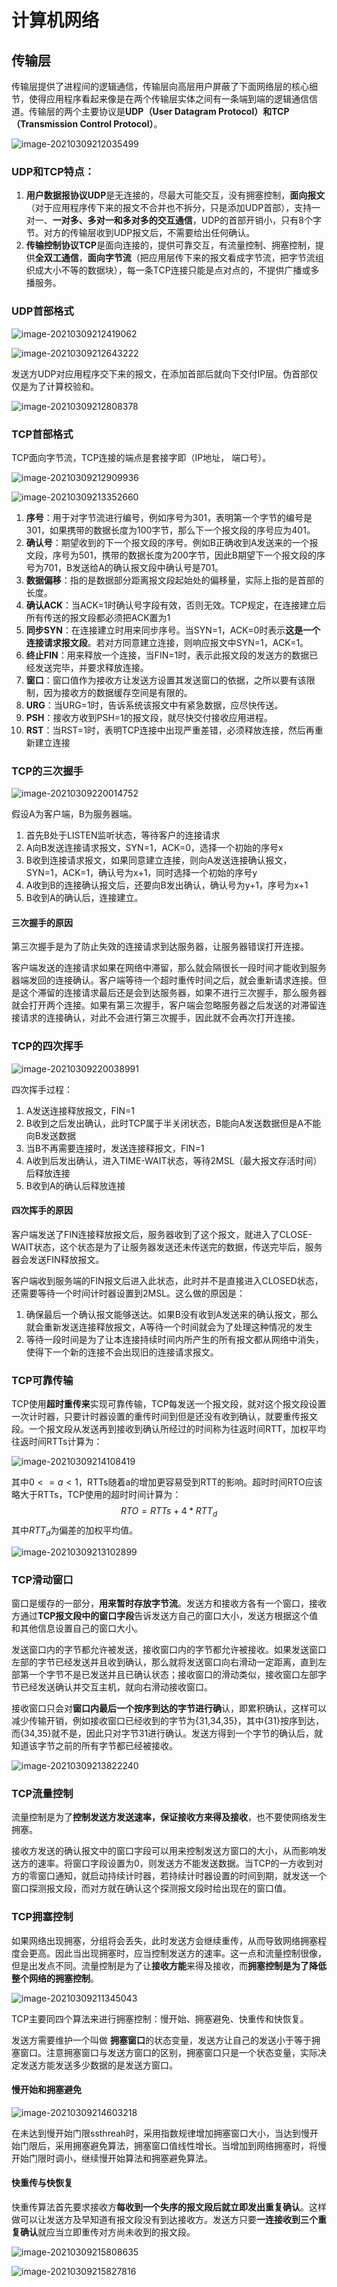 # 计算机网络

##  传输层

传输层提供了进程间的逻辑通信，传输层向高层用户屏蔽了下面网络层的核心细节，使得应用程序看起来像是在两个传输层实体之间有一条端到端的逻辑通信信道。传输层的两个主要协议是**UDP（User Datagram Protocol）和TCP（Transmission Control Protocol）**。

![image-20210309212035499](.images/image-20210309212035499.png)

### **UDP和TCP特点**：

1. **用户数据报协议UDP**是无连接的，尽最大可能交互，没有拥塞控制，**面向报文**（对于应用程序传下来的报文不合并也不拆分，只是添加UDP首部），支持一对一、**一对多、多对一和多对多的交互通信**，UDP的首部开销小，只有8个字节。对方的传输层收到UDP报文后，不需要给出任何确认。
2. **传输控制协议TCP**是面向连接的，提供可靠交互，有流量控制、拥塞控制，提供**全双工通信**，**面向字节流**（把应用层传下来的报文看成字节流，把字节流组织成大小不等的数据块），每一条TCP连接只能是点对点的，不提供广播或多播服务。

### UDP首部格式

![image-20210309212419062](.images/image-20210309212419062.png)

![image-20210309212643222](.images/image-20210309212643222.png)

发送方UDP对应用程序交下来的报文，在添加首部后就向下交付IP层。伪首部仅仅是为了计算校验和。

![image-20210309212808378](.images/image-20210309212808378.png)

### TCP首部格式

TCP面向字节流，TCP连接的端点是套接字即（IP地址， 端口号）。

![image-20210309212909936](.images/image-20210309212909936.png)

![image-20210309213352660](.images/image-20210309213352660.png)

1. **序号**：用于对字节流进行编号，例如序号为301，表明第一个字节的编号是301，如果携带的数据长度为100字节，那么下一个报文段的序号应为401。
2. **确认号**：期望收到的下一个报文段的序号。例如B正确收到A发送来的一个报文段，序号为501，携带的数据长度为200字节，因此B期望下一个报文段的序号为701，B发送给A的确认报文段中确认号是701。
3. **数据偏移**：指的是数据部分距离报文段起始处的偏移量，实际上指的是首部的长度。
4. **确认ACK**：当ACK=1时确认号字段有效，否则无效。TCP规定，在连接建立后所有传送的报文段都必须把ACK置为1
5. **同步SYN**：在连接建立时用来同步序号。当SYN=1，ACK=0时表示**这是一个连接请求报文段**。若对方同意建立连接，则响应报文中SYN=1，ACK=1。
6. **终止FIN**：用来释放一个连接，当FIN=1时，表示此报文段的发送方的数据已经发送完毕，并要求释放连接。
7. **窗口**：窗口值作为接收方让发送方设置其发送窗口的依据，之所以要有该限制，因为接收方的数据缓存空间是有限的。
8. **URG**：当URG=1时，告诉系统该报文中有紧急数据，应尽快传送。
9. **PSH**：接收方收到PSH=1的报文段，就尽快交付接收应用进程。
10. **RST**：当RST=1时，表明TCP连接中出现严重差错，必须释放连接，然后再重新建立连接

### TCP的三次握手

![image-20210309220014752](.images/image-20210309220014752.png)

假设A为客户端，B为服务器端。

1. 首先B处于LISTEN监听状态，等待客户的连接请求
2. A向B发送连接请求报文，SYN=1，ACK=0，选择一个初始的序号x
3. B收到连接请求报文，如果同意建立连接，则向A发送连接确认报文，SYN=1，ACK=1，确认号为x+1，同时选择一个初始的序号y
4. A收到B的连接确认报文后，还要向B发出确认，确认号为y+1，序号为x+1
5. B收到A的确认后，连接建立。

#### 三次握手的原因

第三次握手是为了防止失效的连接请求到达服务器，让服务器错误打开连接。

客户端发送的连接请求如果在网络中滞留，那么就会隔很长一段时间才能收到服务器端发回的连接确认。客户端等待一个超时重传时间之后，就会重新请求连接。但是这个滞留的连接请求最后还是会到达服务器，如果不进行三次握手，那么服务器就会打开两个连接。如果有第三次握手，客户端会忽略服务器之后发送的对滞留连接请求的连接确认，对此不会进行第三次握手，因此就不会再次打开连接。

### TCP的四次挥手

![image-20210309220038991](.images/image-20210309220038991.png)

四次挥手过程：

1. A发送连接释放报文，FIN=1
2. B收到之后发出确认，此时TCP属于半关闭状态，B能向A发送数据但是A不能向B发送数据
3. 当B不再需要连接时，发送连接释报文，FIN=1
4. A收到后发出确认，进入TIME-WAIT状态，等待2MSL（最大报文存活时间）后释放连接
5. B收到A的确认后释放连接

#### 四次挥手的原因

客户端发送了FIN连接释放报文后，服务器收到了这个报文，就进入了CLOSE-WAIT状态，这个状态是为了让服务器发送还未传送完的数据，传送完毕后，服务器会发送FIN释放报文。

客户端收到服务端的FIN报文后进入此状态，此时并不是直接进入CLOSED状态，还需要等待一个时间计时器设置到2MSL。这么做的原因是：

1. 确保最后一个确认报文能够送达。如果B没有收到A发送来的确认报文，那么就会重新发送连接释放报文，A等待一个时间就会为了处理这种情况的发生
2. 等待一段时间是为了让本连接持续时间内所产生的所有报文都从网络中消失，使得下一个新的连接不会出现旧的连接请求报文。



### TCP可靠传输

TCP使用**超时重传来**实现可靠传输，TCP每发送一个报文段，就对这个报文段设置一次计时器，只要计时器设置的重传时间到但是还没有收到确认，就要重传报文段。一个报文段从发送再到接收到确认所经过的时间称为往返时间RTT，加权平均往返时间RTTs计算为：

![image-20210309214108419](.images/image-20210309214108419.png)

其中$0<=a<1$，RTTs随着a的增加更容易受到RTT的影响。超时时间RTO应该略大于RTTs，TCP使用的超时时间计算为：
$$
RTO = RTTs + 4 * RTT_d
$$
其中$RTT_d$为偏差的加权平均值。

![image-20210309213102899](.images/image-20210309213102899.png)



### TCP滑动窗口

窗口是缓存的一部分，**用来暂时存放字节流**。发送方和接收方各有一个窗口，接收方通过**TCP报文段中的窗口字段**告诉发送方自己的窗口大小，发送方根据这个值和其他信息设置自己的窗口大小。

发送窗口内的字节都允许被发送，接收窗口内的字节都允许被接收。如果发送窗口左部的字节已经发送并且收到确认，那么就将发送窗口向右滑动一定距离，直到左部第一个字节不是已发送并且已确认状态；接收窗口的滑动类似，接收窗口左部字节已经发送确认并交互主机，就向右滑动接收窗口。

接收窗口只会对**窗口内最后一个按序到达的字节进行确**认，即累积确认，这样可以减少传输开销，例如接收窗口已经收到的字节为{31,34,35}，其中{31}按序到达，而{34,35}就不是，因此只对字节31进行确认。发送方得到一个字节的确认后，就知道该字节之前的所有字节都已经被接收。

![image-20210309213822240](.images/image-20210309213822240.png)

### TCP流量控制

流量控制是为了**控制发送方发送速率，保证接收方来得及接收**，也不要使网络发生拥塞。

接收方发送的确认报文中的窗口字段可以用来控制发送方窗口的大小，从而影响发送方的速率。将窗口字段设置为0，则发送方不能发送数据。当TCP的一方收到对方的零窗口通知，就启动持续计时器，若持续计时器设置的时间到期，就发送一个窗口探测报文段，而对方就在确认这个探测报文段时给出现在的窗口值。



### TCP拥塞控制

如果网络出现拥塞，分组将会丢失，此时发送方会继续重传，从而导致网络拥塞程度会更高。因此当出现拥塞时，应当控制发送方的速率。这一点和流量控制很像，但是出发点不同。流量控制是为了让**接收方能**来得及接收，而**拥塞控制是为了降低整个网络的拥塞控制**。

![image-20210309211345043](.images/image-20210309211345043.png)

TCP主要同四个算法来进行拥塞控制：慢开始、拥塞避免、快重传和快恢复。

发送方需要维护一个叫做 **拥塞窗口**的状态变量，发送方让自己的发送小于等于拥塞窗口。注意拥塞窗口与发送方窗口的区别，拥塞窗口只是一个状态变量，实际决定发送方能发送多少数据的是发送方窗口。

#### 慢开始和拥塞避免

![image-20210309214603218](.images/image-20210309214603218.png)

在未达到慢开始门限ssthreah时，采用指数规律增加拥塞窗口大小，当达到慢开始门限后，采用拥塞避免算法，拥塞窗口值线性增长。当增加到网络拥塞时，将慢开始门限时调小，继续慢开始算法和拥塞避免算法。

#### 快重传与快恢复

快重传算法首先要求接收方**每收到一个失序的报文段后就立即发出重复确认**。这样做可以让发送方及早知道有报文段没有到达接收方。发送方只要**一连接收到三个重复确认**就应当立即重传对方尚未收到的报文段。

![image-20210309215808635](.images/image-20210309215808635.png)

![image-20210309215827816](.images/image-20210309215827816.png)

